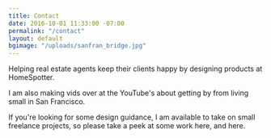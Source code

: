 ```yaml
---
title: Contact
date: 2016-10-01 11:33:00 -07:00
permalink: "/contact"
layout: default
bgimage: "/uploads/sanfran_bridge.jpg"
---
```


Helping real estate agents keep their clients happy by designing products at HomeSpotter.

I am also making vids over at the YouTube's about getting by from living small in San Francisco.

If you're looking for some design guidance, I am available to take on small freelance projects, so please take a peek at some work here, and here.
